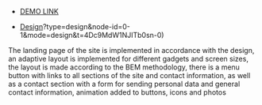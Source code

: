 - [DEMO LINK](https://mikhaylo-orlov.github.io/Dia-landing/)

- [Design](https://www.figma.com/file/7qwsWggv9BAxMi2VPhBuPr/Air-(formerly-Dia))?type=design&node-id=0-1&mode=design&t=4Dc9MdW1NJITb0sn-0)

The landing page of the site is implemented in accordance with the design, an adaptive layout is implemented for different gadgets and screen sizes, the layout is made according to the BEM methodology, there is a menu button with links to all sections of the site and contact information, as well as a contact section with a form for sending personal data and general contact information, animation added to buttons, icons and photos
